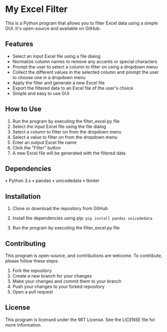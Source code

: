 # My Excel Filter 

This is a Python program that allows you to filter Excel data using a simple GUI. It's open-source and available on GitHub.

## Features

- Select an input Excel file using a file dialog
- Normalize column names to remove any accents or special characters
- Prompt the user to select a column to filter on using a dropdown menu
- Collect the different values in the selected column and prompt the user to choose one in a dropdown menu
- Apply the filter and generate a new Excel file
- Export the filtered data to an Excel file of the user's choice
- Simple and easy to use GUI

## How to Use

1. Run the program by executing the filter_excel.py file
2. Select the input Excel file using the file dialog
3. Select a column to filter on from the dropdown menu
4. Select a value to filter on from the dropdown menu
5. Enter an output Excel file name
6. Click the "Filter" button
7. A new Excel file will be generated with the filtered data

## Dependencies

• Python 3.x
• pandas
• unicodedata
• tkinter

## Installation

1. Clone or download the repository from GitHub
2. Install the dependencies using pip: `pip install pandas unicodedata`

3. Run the program by executing the filter_excel.py file

## Contributing

This program is open-source, and contributions are welcome. To contribute, please follow these steps:

1. Fork the repository
2. Create a new branch for your changes
3. Make your changes and commit them to your branch
4. Push your changes to your forked repository
5. Open a pull request

## License
This program is licensed under the MIT License. See the LICENSE file for more information.
